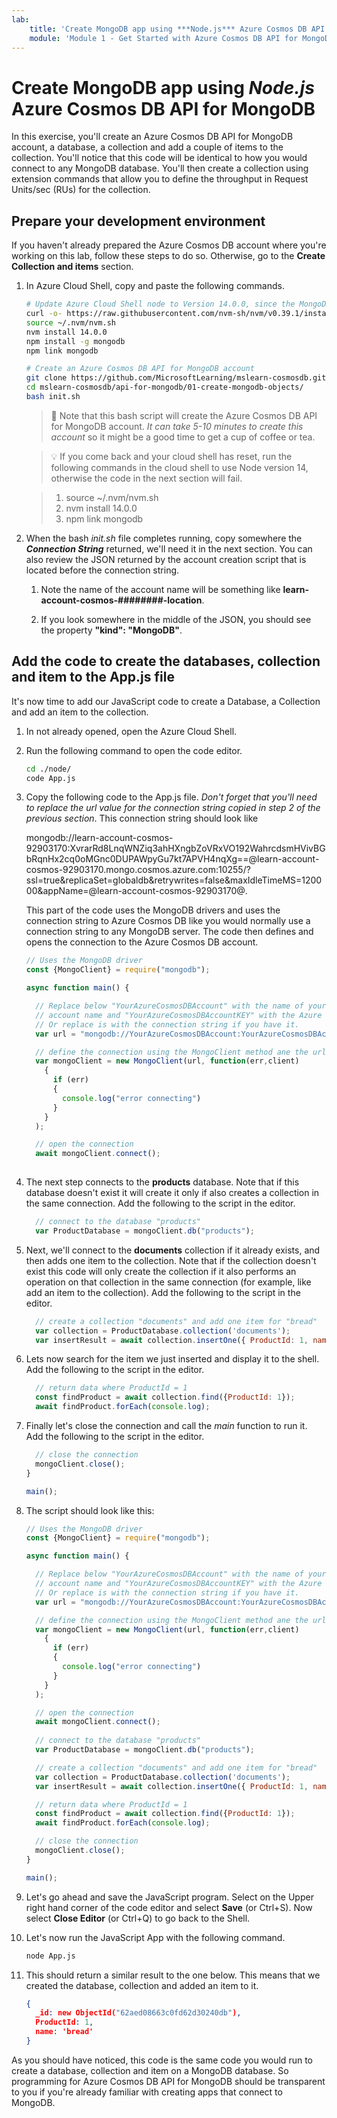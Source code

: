 ```yaml
---
lab:
    title: 'Create MongoDB app using ***Node.js*** Azure Cosmos DB API for MongoDB'
    module: 'Module 1 - Get Started with Azure Cosmos DB API for MongoDB '
---
```


# Create MongoDB app using ***Node.js*** Azure Cosmos DB API for MongoDB

In this exercise, you'll create an Azure Cosmos DB API for MongoDB account, a database, a collection and add a couple of items to the collection. You'll notice that this code will be identical to how you would connect to any MongoDB database.  You'll then create a collection using extension commands that allow you to define the throughput in Request Units/sec (RUs) for the collection.

## Prepare your development environment

If you haven't already prepared the Azure Cosmos DB account where you're working on this lab, follow these steps to do so. Otherwise, go to the **Create Collection and items** section.

1. In Azure Cloud Shell, copy and paste the following commands.

    ```bash
    # Update Azure Cloud Shell node to Version 14.0.0, since the MongoDB driver requires ver 10+
    curl -o- https://raw.githubusercontent.com/nvm-sh/nvm/v0.39.1/install.sh | bash
    source ~/.nvm/nvm.sh
    nvm install 14.0.0
    npm install -g mongodb
    npm link mongodb
    
    # Create an Azure Cosmos DB API for MongoDB account
    git clone https://github.com/MicrosoftLearning/mslearn-cosmosdb.git
    cd mslearn-cosmosdb/api-for-mongodb/01-create-mongodb-objects/
    bash init.sh
    ```

    > &#128221; Note that this bash script will create the Azure Cosmos DB API for MongoDB account. *It can take 5-10 minutes to create this account* so it might be a good time to get a cup of coffee or tea. 

   > &#128161; If you come back and your cloud shell has reset, run the following commands in the cloud shell to use Node version 14, otherwise the code in the next section will fail.

    >1. source ~/.nvm/nvm.sh
    >1. nvm install 14.0.0
    >1. npm link mongodb

1. When the bash *init.sh* file completes running, copy somewhere the ***Connection String*** returned, we'll need it in the next section. You can also review the JSON  returned by the account creation script that is located before the connection string.

    1. Note the name of the account name will be something like **learn-account-cosmos-########-location**.  

    1. If you look somewhere in the middle of the JSON, you should see the property **"kind": "MongoDB"**.

## Add the code to create the databases, collection and item to the App.js file

It's now time to add our JavaScript code to create a Database, a Collection and add an item to the collection.

1. In not already opened, open the Azure Cloud Shell.

1. Run the following command to open the code editor.

    ```bash
    cd ./node/
    code App.js
    ```

1. Copy the following code to the App.js file. *Don't forget that you'll need to replace the url value for the connection string copied in step 2 of the previous section*. This connection string should look like

    mongodb://learn-account-cosmos-92903170:XvrarRd8LnqWNZiq3ahHXngbZoVRxVO192WahrcdsmHVivBGbRqnHx2cq0oMGnc0DUPAWpyGu7kt7APVH4nqXg==@learn-account-cosmos-92903170.mongo.cosmos.azure.com:10255/?ssl=true&replicaSet=globaldb&retrywrites=false&maxIdleTimeMS=120000&appName=@learn-account-cosmos-92903170@.  

    This part of the code uses the MongoDB drivers and uses the connection string to Azure Cosmos DB like you would normally use a connection string to any MongoDB server.  The code then defines and opens the connection to the Azure Cosmos DB account.

    ```JavaScript
    // Uses the MongoDB driver
    const {MongoClient} = require("mongodb");
    
    async function main() {
    
      // Replace below "YourAzureCosmosDBAccount" with the name of your Azure Cosmos DB 
      // account name and "YourAzureCosmosDBAccountKEY" with the Azure Cosmos DB account key.
      // Or replace is with the connection string if you have it.
      var url = "mongodb://YourAzureCosmosDBAccount:YourAzureCosmosDBAccountKEY@YourAzureCosmosDBAccount.mongo.cosmos.azure.com:10255/?ssl=true&retrywrites=false&replicaSet=globaldb&maxIdleTimeMS=120000&appName=@YourAzureCosmosDBAccount@";
    
      // define the connection using the MongoClient method ane the url above
      var mongoClient = new MongoClient(url, function(err,client)
        {
          if (err)
          {
            console.log("error connecting")
          }
        }
      );
    
      // open the connection
      await mongoClient.connect();
        
    ```

1. The next step connects to the **products** database. Note that if this database doesn't exist it will create it only if also creates a collection in the same connection. Add the following to the script in the editor.

    ```javascript
      // connect to the database "products"
      var ProductDatabase = mongoClient.db("products");
    
    ```

1. Next, we'll connect to the **documents** collection if it already exists, and then adds one item to the collection. Note that if the collection doesn't exist this code will only create the collection if it also performs an operation on that collection in the same connection (for example, like add an item to the collection). Add the following to the script in the editor.

    ```javascript
      // create a collection "documents" and add one item for "bread"
      var collection = ProductDatabase.collection('documents');
      var insertResult = await collection.insertOne({ ProductId: 1, name: "bread" });
    
    ```

1. Lets now search for the item we just inserted and display it to the shell. Add the following to the script in the editor.

    ```javascript
      // return data where ProductId = 1
      const findProduct = await collection.find({ProductId: 1});
      await findProduct.forEach(console.log);
    
    ```

1. Finally let's close the connection and call the *main* function to run it. Add the following to the script in the editor.

    ```javascript
      // close the connection
      mongoClient.close();
    }
    
    main();
    ```

1. The script should look like this:

    ```JavaScript
    // Uses the MongoDB driver
    const {MongoClient} = require("mongodb");
    
    async function main() {
    
      // Replace below "YourAzureCosmosDBAccount" with the name of your Azure Cosmos DB 
      // account name and "YourAzureCosmosDBAccountKEY" with the Azure Cosmos DB account key.
      // Or replace is with the connection string if you have it.
      var url = "mongodb://YourAzureCosmosDBAccount:YourAzureCosmosDBAccountKEY@YourAzureCosmosDBAccount.mongo.cosmos.azure.com:10255/?ssl=true&retrywrites=false&replicaSet=globaldb&maxIdleTimeMS=120000&appName=@YourAzureCosmosDBAccount@";
    
      // define the connection using the MongoClient method ane the url above
      var mongoClient = new MongoClient(url, function(err,client)
        {
          if (err)
          {
            console.log("error connecting")
          }
        }
      );
    
      // open the connection
      await mongoClient.connect();
        
      // connect to the database "products"
      var ProductDatabase = mongoClient.db("products");
    
      // create a collection "documents" and add one item for "bread"
      var collection = ProductDatabase.collection('documents');
      var insertResult = await collection.insertOne({ ProductId: 1, name: "bread" });
    
      // return data where ProductId = 1
      const findProduct = await collection.find({ProductId: 1});
      await findProduct.forEach(console.log);
    
      // close the connection
      mongoClient.close();
    }
    
    main();
    ```

1. Let's go ahead and save the JavaScript program.  Select on the Upper right hand corner of the code editor and select **Save** (or Ctrl+S). Now select **Close Editor** (or Ctrl+Q) to go back to the Shell.

1. Let's now run the JavaScript App with the following command.

    ```bash
    node App.js
    ```  

1. This should return a similar result to the one below.  This means that we created the database, collection and added an item to it.

    ```json
    {
      _id: new ObjectId("62aed08663c0fd62d30240db"),
      ProductId: 1,
      name: 'bread'
    }
    ```

As you should have noticed, this code is the same code you would run to create a database, collection and item on a MongoDB database. So programming for Azure Cosmos DB API for MongoDB should be transparent to you if you're already familiar with creating apps that connect to MongoDB.
